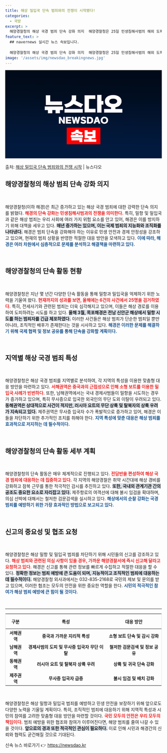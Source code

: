 ```yaml
---
title: 해상 밀입국 단속 범죄와의 전쟁이 시작됐다!
categories:
  - 국방
excerpt: >
  해양경찰청의 해상 국경 범죄 단속 강화 의지  해양경찰청은 25일 민생침해사범의 해외 도피 밀항 시도와 제주…
feature_text: >
  ## navernews 실시간 뉴스 속보입니다.

  해양경찰청의 해상 국경 범죄 단속 강화 의지  해양경찰청은 25일 민생침해사범의 해외 도피 밀항 시도와 제주…
image: '/assets/img/newsdao_breakingnews.jpg'
---
```


![뉴스다오 속보](/assets/img/newsdao_breakingnews.jpg)

<p>출처: <a href="https://newsdao.kr/5052" rel="dofollow">해상 밀입국 단속 범죄와의 전쟁 시작</a> | 뉴스다오</p>

<h2 data-ke-size="size26">해양경찰청의 해상 범죄 단속 강화 의지</h2>

<p data-ke-size="size16">&nbsp;</p>

해양경찰청(이하 해경)은 최근 증가하고 있는 해상 국경 범죄에 대한 강력한 단속 의지를 밝혔다. <b><span style="color: #ee2323;">해경의 단속 강화는 민생침해사범과의 전쟁을 의미한다.</span></b> 특히, 밀항 및 밀입국과 같은 해상 범죄는 우리 사회에 여러 가지 위험 요소를 안고 있어, 해경은 이를 방지하기 위해 대책을 세우고 있다. <b><span style="background-color: #21538527;">매년 증가하는 있으며, 이는 국제 범죄의 지능화와 조직화를 나타낸다.</span></b> 해경은 범죄 단속을 강화해야 하는 이유로 민생 안전과 경제 안정성을 강조하고 있으며, 현재의 범죄 상황을 반영한 적절한 대응 방안을 모색하고 있다. <b><span style="color: #1a5490;">이에 따라, 해경은 여러 차원에서 심층적으로 문제를 분석하고 해결책을 마련하고 있다.</span></b>

<p data-ke-size="size16">&nbsp;</p>

<h2 data-ke-size="size26">해양경찰청의 단속 활동 현황</h2>

<p data-ke-size="size16">&nbsp;</p>

해양경찰청은 지난 몇 년간 다양한 단속 활동을 통해 밀항과 밀입국을 억제하기 위한 노력을 기울여 왔다. <b><span style="color: #ee2323;">현재까지의 성과를 보면, 올해에는 6건의 사건에서 25명을 검거하였다.</span></b> 특히, 전세사기와 관련된 범죄는 더욱 심각해지고 있으며, 이들은 해상 경로를 이용하여 도피하려는 시도를 하고 있다. <b><span style="background-color: #21538527;">올해 3월, 목포해경은 전남 신안군 해상에서 밀항 시도를 하는 범죄자를 긴급 체포하였다.</span></b> 이러한 사건들은 해상 범죄가 단순한 범죄일 뿐만 아니라, 조직적인 배후가 존재한다는 것을 시사하고 있다. <b><span style="color: #1a5490;">해경은 이러한 문제를 해결하기 위해 국제 협력 및 정보 공유를 통해 단속을 강화할 계획이다.</span></b>

<p data-ke-size="size16">&nbsp;</p>

<h2 data-ke-size="size26">지역별 해상 국경 범죄 특성</h2>

<p data-ke-size="size16">&nbsp;</p>

해양경찰청은 해상 국경 범죄를 지역별로 분석하여, 각 지역의 특성을 이용한 맞춤형 대응 방안을 마련하고 있다. <b><span style="color: #ee2323;">서해권역은 중국과의 근접성으로 인해 소형 보트를 이용한 밀입국 사례가 빈번하다.</span></b> 또한, 남해권역에서는 국내 경제사범들이 밀항을 시도하는 경우가 증가하고 있으며, 특히 무사증으로 입국한 외국인의 무단 도외 이탈이 우려되고 있다. <b><span style="background-color: #21538527;">동해권역은 상대적으로 사건이 적지만, 러시아 요트의 무단 상륙 및 탈북자의 상륙 우려가 지속되고 있다.</span></b> 제주권역은 무사증 입국자 수가 폭발적으로 증가하고 있어, 해경은 이들을 차단하기 위한 추가적인 조치를 취해야 한다. <b><span style="color: #1a5490;">지역 특성에 맞춘 대응은 해상 범죄를 효과적으로 저지하는 데 필수적이다.</span></b>

<p data-ke-size="size16">&nbsp;</p>

<h2 data-ke-size="size26">해양경찰청의 단속 활동 세부 계획</h2>

<p data-ke-size="size16">&nbsp;</p>

해양경찰청의 단속 활동은 매우 체계적으로 진행되고 있다. <b><span style="color: #ee2323;">전담반을 편성하여 해상 국경 범죄에 대응하는 데 집중하고 있다.</span></b> 각 지역의 해양경찰은 취약 시간대에 해상 경비를 강화하고 잠복 근무를 통한 적극적인 감시를 추진하고 있다. <b><span style="background-color: #21538527;">또한, 국내외 관계기관 간의 공조도 중요한 요소로 자리잡고 있다.</span></b> 제주항로의 여객선에 대해 불시 임검을 확대하며, 의심 선박에 대해서는 철저한 검문검색을 실시하고 있다. <b><span style="color: #1a5490;">해상에서의 순찰 강화는 국경 범죄를 예방하기 위한 가장 효과적인 방법으로 보고되고 있다.</span></b>

<p data-ke-size="size16">&nbsp;</p>

<h2 data-ke-size="size26">신고의 중요성 및 협조 요청</h2>

<p data-ke-size="size16">&nbsp;</p>

해양경찰청은 해상 밀항 및 밀입국 범죄를 차단하기 위해 시민들의 신고를 강조하고 있다. <b><span style="color: #ee2323;">해상 범죄와 관련된 의심 사항이 있을 경우, 가까운 해양경찰서에 즉시 신고해 달라고 요청하고 있다.</span></b> 해경은 신고를 통해 관련 정보를 빠르게 수집하고 적절한 대응을 할 수 있다. <b><span style="background-color: #21538527;">정확한 정보는 범죄 예방에 큰 도움이 되며, 지능적이고 조직적인 범죄에 대응하는 데 필수적이다.</span></b> 해양경찰청 외사과에서는 032-835-2168로 국민의 제보 및 문의를 받고 있으며, 이러한 협조는 모두의 안전을 위한 중요한 역할을 한다. <b><span style="color: #1a5490;">시민의 적극적인 참여가 해상 범죄 예방에 큰 힘이 될 것이다.</span></b>

<p data-ke-size="size16">&nbsp;</p>

<hr>

<table style="width: 100%; border-collapse: collapse; border: 1px solid #dee2e6;">
    <thead>
        <tr>
            <th style="text-align: center; height: 40px;">구분</th>
            <th style="text-align: center; height: 40px;">특성</th>
            <th style="text-align: center; height: 40px;">대응 방안</th>
        </tr>
    </thead>
    <tbody>
        <tr>
            <td style="text-align: center; height: 17px;"><b>서해권역</b></td>
            <td style="text-align: center; height: 17px;"><b>중국과 가까운 지리적 특성</b></td>
            <td style="text-align: center; height: 17px;"><b>소형 보트 단속 및 감시 강화</b></td>
        </tr>
        <tr>
            <td style="text-align: center; height: 17px;"><b>남해권역</b></td>
            <td style="text-align: center; height: 17px;"><b>경제사범의 도피 및 무사증 입국자 무단 이탈</b></td>
            <td style="text-align: center; height: 17px;"><b>철저한 검문검색 및 정보 공유</b></td>
        </tr>
        <tr>
            <td style="text-align: center; height: 17px;"><b>동해권역</b></td>
            <td style="text-align: center; height: 17px;"><b>러시아 요트 및 탈북자 상륙 우려</b></td>
            <td style="text-align: center; height: 17px;"><b>상륙 및 귀국 단속 강화</b></td>
        </tr>
        <tr>
            <td style="text-align: center; height: 17px;"><b>제주권역</b></td>
            <td style="text-align: center; height: 17px;"><b>무사증 입국자 급증</b></td>
            <td style="text-align: center; height: 17px;"><b>불시 임검 및 배치 강화</b></td>
        </tr>
    </tbody>
</table>

<p data-ke-size="size16">&nbsp;</p>

해양경찰청은 해상 밀항과 밀입국 범죄를 예방하고 민생 안전을 보장하기 위해 앞으로도 다양한 노력을 기울일 계획이다. 특히, 조직적인 범죄에 대응하기 위해 지역적 특성과 시민의 참여를 고려한 맞춤형 대응 방안을 마련할 것이다. <b><span style="color: #ee2323;">국민 모두의 안전은 우리 모두의 책임이다.</span></b> 범죄 예방을 위한 협조와 참여가 이루어진다면, 해양 범죄를 줄여 나갈 수 있을 것이다. <b><span style="background-color: #21538527;">앞으로의 경과 또한 적극적인 관심이 필요하다.</span></b> 이로 인해 시민과 해경간의 신뢰와 협력도 굳건해질 것으로 기대된다. 

신속 뉴스 바로가기 👉 <a href="https://newsdao.kr" rel="dofollow">https://newsdao.kr</a>


